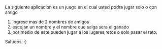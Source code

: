 La siguiente aplicacion es un juego en el cual usted podra jugar solo o con amigo
1. Ingrese mas de 2 nombres de amigos
2. escojan un nombre y el nombre que salga sera el ganado
3. por medio de este pueden jugar a los lugares retos o solo pasar el rato.

Saludos. :)
